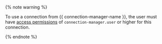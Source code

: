 {% note warning %}

To use a connection from {{ connection-manager-name }}, the user must have [access permissions](../../../metadata-hub/operations/connection-access.md) of `connection-manager.user` or higher for this connection.

{% endnote %}
